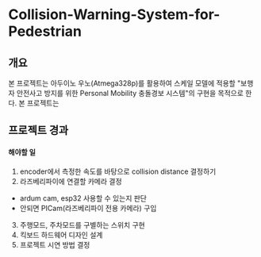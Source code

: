 # Collision-Warning-System-for-Pedestrian
## 개요
본 프로젝트는 아두이노 우노(Atmega328p)를 활용하여 스케일 모델에 적용할 "보행자 안전사고 방지를 위한 Personal Mobility 충돌경보 시스템"의 구현을 목적으로 한다. 본 프로젝트는 
## 프로젝트 경과
#### 해야할 일 
1. encoder에서 측정한 속도를 바탕으로 collision distance 결정하기
2. 라즈베리파이에 연결할 카메라 결정
- ardum cam, esp32 사용할 수 있는지 판단
- 안되면 PICam(라즈베리파이 전용 카메라) 구입
3. 주행모드, 주차모드를 구별하는 스위치 구현
4. 킥보드 하드웨어 디자인 설계
5. 프로젝트 시연 방법 결정
